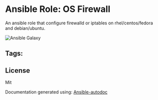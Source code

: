 # Ansible Role: OS Firewall


An ansible role that configure firewalld or iptables on rhel/centos/fedora and debian/ubuntu. 

![Ansible Galaxy](https://github.com/BasisTI/ansible_os_firewall/workflows/Ansible%20Galaxy/badge.svg)

## Tags:
## License
Mit



Documentation generated using: [Ansible-autodoc](https://github.com/AndresBott/ansible-autodoc)

